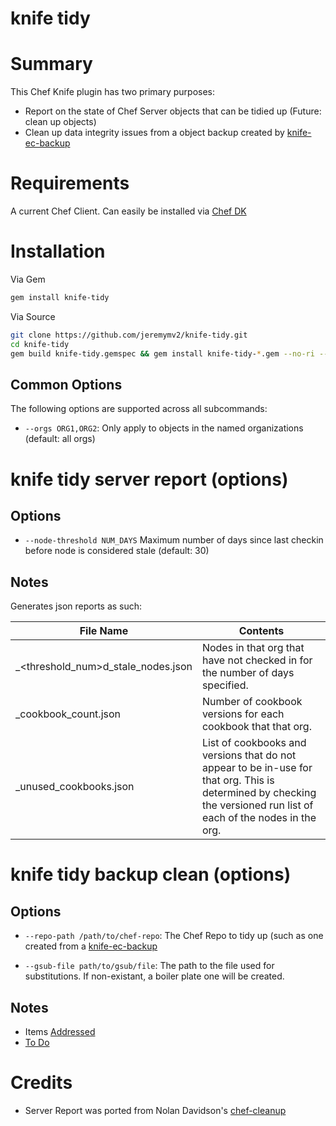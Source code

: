 # knife tidy

# Summary

This Chef Knife plugin has two primary purposes:
 * Report on the state of Chef Server objects that can be tidied up (Future: clean up objects)
 * Clean up data integrity issues from a object backup created by [knife-ec-backup](https://github.com/chef/knife-ec-backup)

# Requirements

A current Chef Client. Can easily be installed via [Chef DK](https://github.com/chef/chef-dk#installation)

# Installation

Via Gem
```bash
gem install knife-tidy
```

Via Source
```bash
git clone https://github.com/jeremymv2/knife-tidy.git
cd knife-tidy
gem build knife-tidy.gemspec && gem install knife-tidy-*.gem --no-ri --no-rdoc
```

## Common Options

The following options are supported across all subcommands:

  * `--orgs ORG1,ORG2`:
    Only apply to objects in the named organizations (default: all orgs)

# knife tidy server report (options)

## Options

  * `--node-threshold NUM_DAYS`
    Maximum number of days since last checkin before node is considered stale (default: 30)

## Notes
  Generates json reports as such:

File Name | Contents
--- | ---
<org>_<threshold_num>d_stale_nodes.json | Nodes in that org that have not checked in for the number of days specified.
<org>_cookbook_count.json | Number of cookbook versions for each cookbook that that org.
<org>_unused_cookbooks.json | List of cookbooks and versions that do not appear to be in-use for that org. This is determined by checking the versioned run list of each of the nodes in the org.

# knife tidy backup clean (options)

## Options

  * `--repo-path /path/to/chef-repo`:
    The Chef Repo to tidy up (such as one created from a [knife-ec-backup](https://github.com/chef/knife-ec-backup)

  * `--gsub-file path/to/gsub/file`:
    The path to the file used for substitutions. If non-existant, a boiler plate one will be created.

## Notes

  * Items [Addressed](ITEMS_CLEANED.md)
  * [To Do](TODO_LIST.md)

# Credits

  * Server Report was ported from Nolan Davidson's [chef-cleanup](https://github.com/nsdavidson/chef-cleanup)

